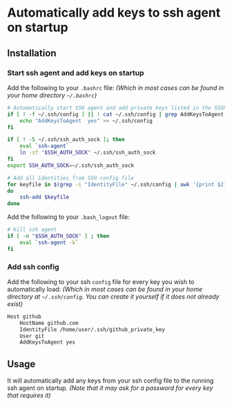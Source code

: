# Automatically add keys to ssh agent on startup

## Installation

### Start ssh agent and add keys on startup

Add the following to your `.bashrc` file:
*(Which in most cases can be found in your home directory `~/.bashrc`)*

```bash
# Automatically start SSH agent and add private keys listed in the SSSH config file
if [ ! -f ~/.ssh/config ] || ! cat ~/.ssh/config | grep AddKeysToAgent | grep yes > /dev/null; then
    echo "AddKeysToAgent  yes" >> ~/.ssh/config
fi

if [ ! -S ~/.ssh/ssh_auth_sock ]; then
    eval `ssh-agent`
    ln -sf "$SSH_AUTH_SOCK" ~/.ssh/ssh_auth_sock
fi
export SSH_AUTH_SOCK=~/.ssh/ssh_auth_sock

# Add all identities from SSH config file
for keyfile in $(grep -i "IdentityFile" ~/.ssh/config | awk '{print $2}')
do
    ssh-add $keyfile
done
```

Add the following to your `.bash_logout` file:

```bash
# Kill ssh agent
if [ -n "$SSH_AUTH_SOCK" ] ; then
    eval `ssh-agent -k`
fi
```

### Add ssh config

Add the following to your ssh `config` file for every key you wish to automatically load:
*(Which in most cases can be found in your home directory at `~/.ssh/config`.
        You can create it yourself if it does not already exist)*

```bash
Host github
    HostName github.com
    IdentityFile /home/user/.ssh/github_private_key
    User git
    AddKeysToAgent yes
```

## Usage

It will automatically add any keys from your ssh config file to the running ssh agent on startup.
*(Note that it may ask for a password for every key that requires it)*
